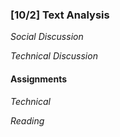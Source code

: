 ### [10/2] Text Analysis 

_Social Discussion_

_Technical Discussion_

#### Assignments

_Technical_

_Reading_
